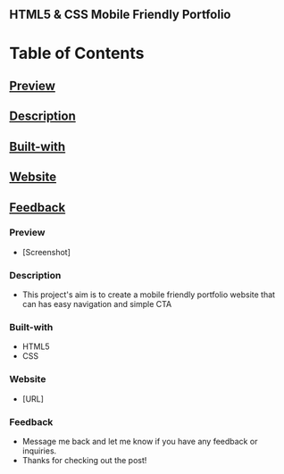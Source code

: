 ## HTML5 & CSS Mobile Friendly Portfolio

# Table of Contents

## [Preview](#Preview)

## [Description](#Description)

## [Built-with](#Built-with)

## [Website](#Website)

## [Feedback](#Feedback)

### Preview

- [Screenshot]

### Description

- This project's aim is to create a mobile friendly portfolio website that can has easy navigation and simple CTA

### Built-with

- HTML5
- CSS

### Website

- [URL]

### Feedback

- Message me back and let me know if you have any feedback or inquiries.
- Thanks for checking out the post!
